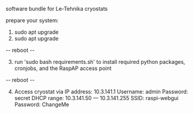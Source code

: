 software bundle for Le-Tehnika cryostats

prepare your system:

1. sudo apt upgrade
2. sudo apt upgrade

-- reboot --

3. run 'sudo bash requirements.sh' to install required python packages, cronjobs, and the RaspAP access point

-- reboot --

4. Access cryostat via 
IP address: 10.3.141.1
Username: admin
Password: secret
DHCP range: 10.3.141.50 — 10.3.141.255
SSID: raspi-webgui
Password: ChangeMe


